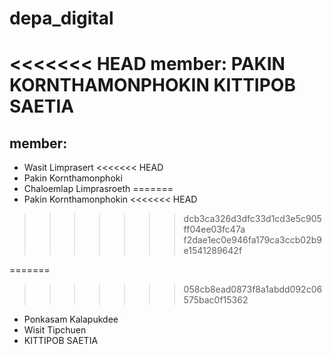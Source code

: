 # depa_digital

<<<<<<< HEAD
member:
PAKIN KORNTHAMONPHOKIN
KITTIPOB SAETIA
=======
## member:
* Wasit Limprasert
<<<<<<< HEAD
* Pakin Kornthamonphoki
* Chaloemlap Limprasroeth
=======
* Pakin Kornthamonphokin
<<<<<<< HEAD
>>>>>>> dcb3ca326d3dfc33d1cd3e5c905ff04ee03fc47a
>>>>>>> f2dae1ec0e946fa179ca3ccb02b9e1541289642f

=======
>>>>>>> 058cb8ead0873f8a1abdd092c06575bac0f15362
* Ponkasam Kalapukdee
* Wisit Tipchuen
* KITTIPOB SAETIA